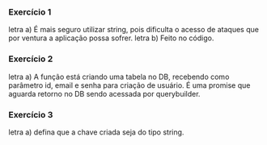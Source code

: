 ### Exercício 1
letra a)
É mais seguro utilizar string, pois dificulta o acesso de ataques que por ventura a aplicação possa sofrer.
letra b)
Feito no código.

### Exercício 2
letra a)
A função está criando uma tabela no DB, recebendo como parâmetro id, email e senha para criação de usuário. É uma promise que aguarda retorno no DB sendo acessada por querybuilder.

### Exercício 3
letra a)
defina que a chave criada seja do tipo string.
